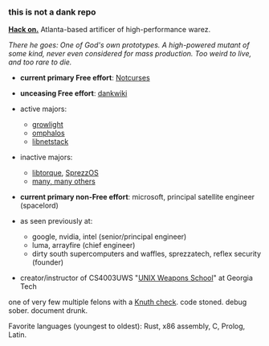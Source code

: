 ### this is not a dank repo

**[Hack on.](https://nick-black.com/dankwiki/index.php/Hack_on)** Atlanta-based artificer of high-performance warez.

*There he goes: One of God's own prototypes.
A high-powered mutant of some kind, never even considered for mass production.
Too weird to live, and too rare to die.*

* **current primary Free effort**: [Notcurses](https://github.com/dankamongmen/notcurses)
* **unceasing Free effort**: [dankwiki](https://nick-black.com/dankwiki/index.php/Hack_on)
* active majors:
    * [growlight](https://github.com/dankamongmen/growlight)
    * [omphalos](https://github.com/dankamongmen/omphalos)
    * [libnetstack](https://github.com/dankamongmen/libnetstack)
* inactive majors:
    * [libtorque](https://github.com/dankamongmen/libtorque), [SprezzOS](https://www.sprezzatech.com/wiki/index.php/SprezzOS)
    * [many, many others](https://nick-black.com/dankwiki/index.php?title=Hackery)

* **current primary non-Free effort**: microsoft, principal satellite engineer (spacelord)
* as seen previously at:
    * google, nvidia, intel (senior/principal engineer)
    * luma, arrayfire (chief engineer)
    * dirty south supercomputers and waffles, sprezzatech, reflex security (founder)
* creator/instructor of CS4003UWS "[UNIX Weapons School](https://nick-black.com/dankwiki/index.php/UNIX_Weapons_School)" at Georgia Tech

one of very few multiple felons with a [Knuth check](https://en.wikipedia.org/wiki/Knuth_reward_check).
code stoned. debug sober. document drunk.

Favorite languages (youngest to oldest): Rust, x86 assembly, C, Prolog, Latin.
